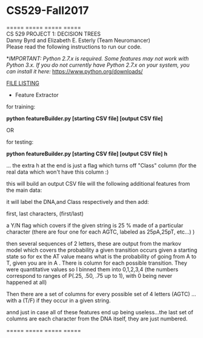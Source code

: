 # CS529-Fall2017

===== ===== ===== ===== </br>
CS 529 PROJECT 1: DECISION TREES </br>
Danny Byrd and Elizabeth E. Esterly (Team Neuromancer) </br>
Please read the following instructions to run our code. </br>

**IMPORTANT: Python 2.7.x is required. Some features may not work with Python 3.x. If you do not currently have Python 2.7.x on your system, you can install it here:* https://www.python.org/downloads/

<u>FILE LISTING</u><br>
<ul><li>Feature Extractor </ul>

for training:

**python featureBuilder.py [starting CSV file] [output CSV file]**

OR 

for testing: 

**python featureBuilder.py [starting CSV file] [output CSV file] h** 

... the extra h at the end is just a flag which turns off "Class" column (for the real data which won't have this column :)

this will build an output CSV file will the following additional features from the main data: 

it will label the DNA,and Class respectively and then add:

first, last characters, (first/last) 

a Y/N flag which covers if the given string is 25 % made of a particular character (there are four one for each AGTC, labeled as 25pA,25pT, etc...) ) 

then several sequences of 2 letters, these are output from the markov model which covers the probability a given transition occurs given a starting state 
so for ex the AT value means what is the probability of going from A to T, given you are in A . 
There is column for each possible transition. They were quantitative values so I binned them into 0,1,2,3,4 (the numbers correspond to ranges of P(.25, .50, .75 up to 1), with 0 being never happened at all)

Then there are a set of columns for every possible set of 4 letters (AGTC) ... with a (T/F) if they occur in a given string. 

annd just in case all of these features end up being useless...the last set of columns are each character from the DNA itself, they are just numbered.


===== ===== ===== ===== 
